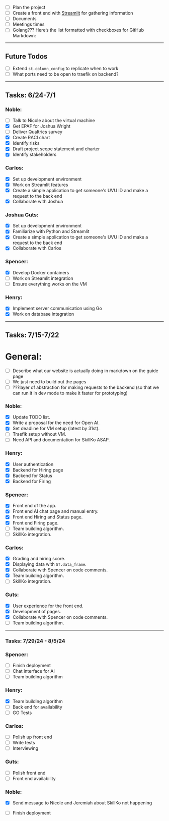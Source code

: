 - [ ] Plan the project
- [ ] Create a front end with [Streamlit](https://streamlit.io/) for gathering information
- [ ] Documents
- [ ] Meetings times
- [ ] Golang???
Here’s the list formatted with checkboxes for GitHub Markdown:

---

## Future Todos

- [ ] Extend `st.column_config` to replicate when to work
- [ ] What ports need to be open to traefik on backend?

---

## Tasks: 6/24-7/1

### Noble:
- [ ] Talk to Nicole about the virtual machine
- [x] Get EPAF for Joshua Wright
- [ ] Deliver Qualtrics survey
- [x] Create RACI chart
- [x] Identify risks
- [x] Draft project scope statement and charter
- [x] Identify stakeholders

### Carlos:
- [x] Set up development environment
- [x] Work on Streamlit features
- [x] Create a simple application to get someone's UVU ID and make a request to the back end
- [x] Collaborate with Joshua

### Joshua Guts:
- [x] Set up development environment
- [x] Familiarize with Python and Streamlit
- [x] Create a simple application to get someone's UVU ID and make a request to the back end
- [x] Collaborate with Carlos

### Spencer:
- [x] Develop Docker containers
- [ ] Work on Streamlit integration
- [ ] Ensure everything works on the VM

### Henry:
- [x] Implement server communication using Go
- [x] Work on database integration

---
## Tasks: 7/15-7/22 
# General:

- [ ]  Describe what our website is actually doing in markdown on the guide page
- [ ]  We just need to build out the pages
- [ ]  ???layer of abstraction for making requests to the backend (so that we can run it in dev mode to make it faster for prototyping)

### Noble:
- [x]  Update TODO list.
- [x]  Write a proposal for the need for Open AI.
- [x]  Set deadline for VM setup (latest by 31st).
- [ ]  Traefik setup without VM.
- [ ]  Need API and documentation for SkillKo ASAP.

### Henry:
- [x]  User authentication 
- [x]  Backend for Hiring page 
- [x]  Backend for Status 
- [x]  Backend for Firing 

### Spencer:
- [x]  Front end of the app.
- [x]  Front end AI chat page and manual entry.
- [x]  Front end Hiring and Status page.
- [x]  Front end Firing page.
- [ ]  Team building algorithm.
- [ ]  SkillKo integration.

### Carlos:
- [x]  Grading and hiring score.
- [x]  Displaying data with `ST.data_frame`.
- [x]  Collaborate with Spencer on code comments.
- [x]  Team building algorithm.
- [ ]  SkillKo integration.

### Guts:
- [x]  User experience for the front end.
- [x]  Development of pages.
- [x]  Collaborate with Spencer on code comments.
- [ ]  Team building algorithm.

---
### Tasks: 7/29/24 - 8/5/24

### Spencer:
  - [ ] Finish deployment
  - [ ] Chat interface for AI
  - [ ] Team building algorithm

### Henry:
  - [x] Team building algorithm
  - [ ] Back end for availability
  - [ ] GO Tests

### Carlos:
  - [ ] Polish up front end
  - [ ] Write tests
  - [ ] Interviewing

### Guts:
  - [ ] Polish front end
  - [ ] Front end availability

### Noble:
  - [x] Send message to Nicole and Jeremiah about SkillKo not happening
  - [ ] Finish deployment

